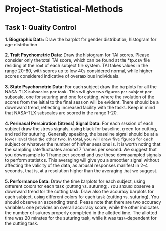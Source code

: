 # Project-Statistical-Methods

## Task 1: Quality Control ##
**1. Biographic Data:** Draw the barplot for gender distribution; histogram for age distribution. </br></br>
**2. Trait Psychometric Data:** Draw the histogram for TAI scores. Please consider only the total TAI score, which can be found at the *tp.csv file residing at the root of each subject file system. TAI takes values in the range 20-80, with scores up to low 40s considered normal, while higher scores considered indicative of overanxious individuals.</br></br>
**3. State Psychometric Data:** For each subject draw the barplots for all the NASA-TLX subscales per task. This will give two figures per subject per subscale, one for suturing and one for cutting, where the evolution of the scores from the initial to the final session will be evident. There should be a downward trend, reflecting increased facility with the tasks. Keep in mind that NASA-TLX subscales are scored in the range 1-20.</br></br>
**4. Perinasal Perspiration (Stress) Signal Data:** For each session of each subject draw the stress signals, using black for baseline, green for cutting, and red for suturing. Generally speaking, the baseline signal should be at a lower level than the other two. In total, you will draw five figures for each subject or whatever the number of his/her sessions is. It is worth noting that the sampling rate fluctuates around 7 frames per second. We suggest that you downsample to 1 frame per second and use these downsampled signals to perform statistics. This averaging will give you a smoother signal without affecting the validity of the data, as arousal responses manifest in 2-4 seconds, that is, at a resolution higher than the averaging that we suggest.</br></br>
**5. Performance Data:** Draw the time barplots for each subject, using different colors for each task (cutting vs. suturing). You should observe a downward trend for the cutting task. Draw also the accuracy barplots for each subject, using different colors for each task (cutting vs. suturing). You should observe an ascending trend. Please note that there are two accuracy variables: one provides an overall accuracy score, while the other indicates the number of sutures properly completed in the allotted time. The allotted time was 20 minutes for the suturing task, while it was task-dependent for the cutting task.</br></br>
